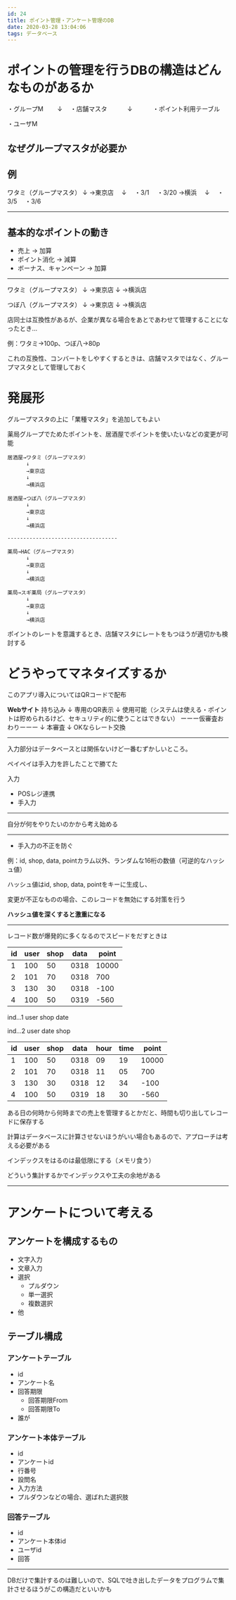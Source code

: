 ```yaml
---
id: 24
title: ポイント管理・アンケート管理のDB
date: 2020-03-28 13:04:06
tags: データベース
---
```


# ポイントの管理を行うDBの構造はどんなものがあるか

・グループM
　　↓
　・店舗マスタ
　　　↓
　　　・ポイント利用テーブル

・ユーザM

## なぜグループマスタが必要か

## 例

ワタミ（グループマスタ）
↓
→東京店
　↓
　・3/1
　・3/20
→横浜
　↓
　・3/5
　・3/6

---

## 基本的なポイントの動き

- 売上 → 加算
- ポイント消化 → 減算
- ボーナス、キャンペーン → 加算

---

ワタミ（グループマスタ）
↓
→東京店
↓
→横浜店

つぼ八（グループマスタ）
↓
→東京店
↓
→横浜店

店同士は互換性があるが、企業が異なる場合をあとであわせて管理することになったとき...

例：ワタミ→100p、つぼ八→80p

これの互換性、コンバートをしやすくするときは、店舗マスタではなく、グループマスタとして管理しておく

# 発展形

グループマスタの上に「業種マスタ」を追加してもよい

薬局グループでためたポイントを、居酒屋でポイントを使いたいなどの変更が可能

```
居酒屋→ワタミ（グループマスタ）
      ↓
      →東京店
      ↓
      →横浜店

居酒屋→つぼ八（グループマスタ）
      ↓
      →東京店
      ↓
      →横浜店

-----------------------------------

薬局→HAC（グループマスタ）
      ↓
      →東京店
      ↓
      →横浜店

薬局→スギ薬局（グループマスタ）
      ↓
      →東京店
      ↓
      →横浜店
```

ポイントのレートを意識するとき、店舗マスタにレートをもつほうが適切かも検討する

# どうやってマネタイズするか

このアプリ導入についてはQRコードで配布

**Webサイト**
持ち込み
↓
専用のQR表示
↓
使用可能（システムは使える・ポイントは貯められるけど、セキュリティ的に使うことはできない）
ーーー仮審査おわりーーー
↓
本審査
↓
OKならレート交換

---

入力部分はデータベースとは関係ないけど一番むずかしいところ。

ペイペイは手入力を許したことで勝てた

入力

- POSレジ連携
- 手入力

---

自分が何をやりたいのかから考え始める

---

- 手入力の不正を防ぐ

例：id, shop, data, pointカラム以外、ランダムな16桁の数値（可逆的なハッシュ値）

ハッシュ値はid, shop, data, pointをキーに生成し、

変更が不正なものの場合、このレコードを無効にする対策を行う

**ハッシュ値を深くすると激重になる**

---

レコード数が爆発的に多くなるのでスピードをだすときは

| id  | user | shop | data | point |
| --- | ---- | ---- | ---- | ----- |
| 1   | 100  | 50   | 0318 | 10000 |
| 2   | 101  | 70   | 0318 | 700   |
| 3   | 130  | 30   | 0318 | -100  |
| 4   | 100  | 50   | 0319 | -560  |

ind...1
user
shop
date

ind...2
user
date
shop

| id  | user | shop | data | hour | time | point |
| --- | ---- | ---- | ---- | ---- | ---- | ----- |
| 1   | 100  | 50   | 0318 | 09   | 19   | 10000 |
| 2   | 101  | 70   | 0318 | 11   | 05   | 700   |
| 3   | 130  | 30   | 0318 | 12   | 34   | -100  |
| 4   | 100  | 50   | 0319 | 18   | 30   | -560  |

ある日の何時から何時までの売上を管理するとかだと、時間も切り出してレコードに保存する

計算はデータベースに計算させないほうがいい場合もあるので、アプローチは考える必要がある

インデックスをはるのは最低限にする（メモリ食う）

どういう集計するかでインデックスや工夫の余地がある

---

# アンケートについて考える

## アンケートを構成するもの

- 文字入力
- 文章入力
- 選択
  - プルダウン
  - 単一選択
  - 複数選択
- 他

## テーブル構成

### アンケートテーブル

- id
- アンケート名
- 回答期限
  - 回答期限From
  - 回答期限To
- 誰が

### アンケート本体テーブル

- id
- アンケートid
- 行番号
- 設問名
- 入力方法
- プルダウンなどの場合、選ばれた選択肢

### 回答テーブル

- id
- アンケート本体id
- ユーザid
- 回答

---

DBだけで集計するのは難しいので、SQLで吐き出したデータをプログラムで集計させるほうがこの構造だといいかも
